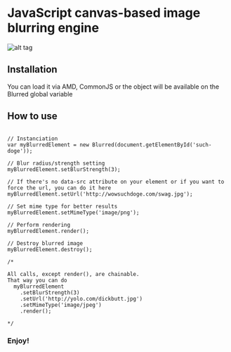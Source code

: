 # JavaScript canvas-based image blurring engine

![alt tag](https://pbs.twimg.com/media/BuW9CdaIIAEM9N_.png:large)

## Installation

You can load it via AMD, CommonJS or the object will be available on the Blurred global variable

## How to use

```

// Instanciation
var myBlurredElement = new Blurred(document.getElementById('such-doge'));

// Blur radius/strength setting
myBlurredElement.setBlurStrength(3); 

// If there's no data-src attribute on your element or if you want to force the url, you can do it here
myBlurredElement.setUrl('http://wowsuchdoge.com/swag.jpg'); 

// Set mime type for better results
myBlurredElement.setMimeType('image/png');

// Perform rendering
myBlurredElement.render();

// Destroy blurred image
myBlurredElement.destroy();

/* 

All calls, except render(), are chainable.
That way you can do 
  myBlurredElement
    .setBlurStrength(3)
    .setUrl('http://yolo.com/dickbutt.jpg')
    .setMimeType('image/jpeg')
    .render();
    
*/

```

### Enjoy!

